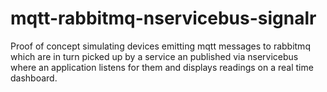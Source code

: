 # mqtt-rabbitmq-nservicebus-signalr
Proof of concept simulating devices emitting mqtt messages to rabbitmq which are in turn picked up by a service an published via nservicebus where an application listens for them and displays readings on a real time dashboard.
